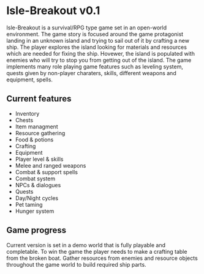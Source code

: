 # Isle-Breakout v0.1

Isle-Breakout is a survival/RPG type game set in an open-world environment. The game story is focused around the game protagonist landing in an unknown island and trying to sail out of it by crafting a new ship. The player explores the island looking for materials and
resources which are needed for fixing the ship. Hovewer, the island is populated with enemies who
will try to stop you from getting out of the island. The game implements many role playing game
features such as leveling system, quests given by non-player charaters, skills, different weapons
and equipment, spells.


## Current features

- Inventory
- Chests
- Item managment
- Resource gathering
- Food & potions
- Crafting
- Equipment
- Player level & skills
- Melee and ranged weapons
- Combat & support spells
- Combat system
- NPCs & dialogues
- Quests
- Day/Night cycles
- Pet taming
- Hunger system

## Game progress

Current version is set in a demo world that is fully playable and completable. To win the game the player needs to make a crafting table from the broken boat. Gather resources from enemies and resource objects throughout the game world to build required ship parts. 
